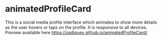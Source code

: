 # animatedProfileCard
This is a social media profile interface which animates to show more details as the user hovers or taps on the profile. It is responsive to all devices.
Preview available here https://sadiquex.github.io/animatedProfileCard/
